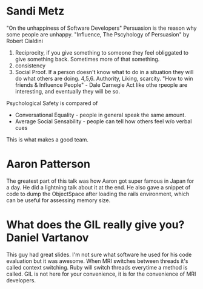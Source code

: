 # Sandi Metz

"On the unhappiness of Software Developers"
Persuasion is the reason why some people are unhappy.
"Influence, The Pscyhology of Persuasion" by Robert Cialdini
1. Reciprocity, if you give something to someone they feel obliggated to give something back. Sometimes more of that something.
2. consistency
3. Social Proof. If a person doesn't know what to do in a situation they will do what others are doing.
4,5,6. Authority, Liking, scarcity.
"How to win friends & Influence People" - Dale Carnegie
Act like othe rpeople are interesting, and eventually they will be so.

Psychological Safety is compared of
* Conversational Equality - people in general speak the same amount.
* Average Social Sensability - people can tell how others feel w/o verbal cues

This is what makes a good team.

# Aaron Patterson 

The greatest part of this talk was how Aaron got super famous in Japan for a day. He did a lightning talk about it at the end.
He also gave a snippet of code to dump the ObjectSpace after loading the rails environment, which can be useful for assessing memory size.

# What does the GIL really give you? Daniel Vartanov

This guy had great slides. I'm not sure what software he used for his code evaluation but it was awesome.
When MRI switches between threads it's called context switching.
Ruby will switch threads everytime a method is called.
GIL is not here for your convenience, it is for the convenience of MRI developers.


